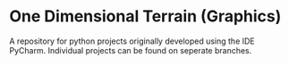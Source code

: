 # One Dimensional Terrain (Graphics)
A repository for python projects originally developed using the IDE PyCharm.
Individual projects can be found on seperate branches.
